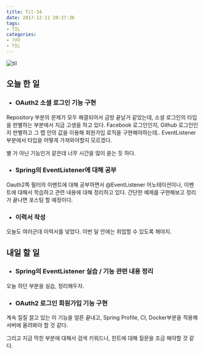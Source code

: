 ```yaml
---
title: Til-34
date: 2017-12-11 20:37:36
tags:
- TIL
categories:
- 기타
- TIL
---
```


![til](/images/til/til.jpg)

## 오늘 한 일

- ### OAuth2 소셜 로그인 기능 구현

Repository 부분의 문제가 모두 해결되어서 금방 끝날거 같았는데, 소셜 로그인의 타입을 판별하는 부분에서 지금 고생을 하고 있다. Facebook 로그인인지, Github 로그인인지 판별하고 그 맵 안의 값을 이용해 회원가입 로직을 구현해야하는데.. EventListener부분에서 타입을 어떻게 가져와야할지 모르겠다.

별 거 아닌 기능인거 같은데 너무 시간을 많이 쏟는 듯 하다.

- ### Spring의 EventListener에 대해 공부

Oauth2쪽 필터의 이벤트에 대해 공부하면서 @EventListener 어노테이션이나, 이벤트에 대해서 학습하고 관련 내용에 대해 정리하고 있다. 간단한 예제를 구현해보고 정리가 끝나면 포스팅 할 예정이다.



- ### 이력서 작성

오늘도 여러군데 이력서를 넣었다. 이번 달 안에는 취업할 수 있도록 해야지.



## 내일 할 일

- ### Spring의 EventListener 실습 / 기능 관련 내용 정리

오늘 하던 부분을 실습, 정리해두자.

- ### OAuth2 로그인 회원가입 기능 구현

계속 질질 끌고 있는 이 기능을 얼른 끝내고, Spring Profile, CI, Docker부분을 적용해 서버에 올려봐야 할 것 같다.

그리고 지금 막힌 부분에 대해서 검색 키워드나, 힌트에 대해 질문을 조금 해야할 것 같다.